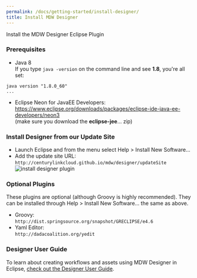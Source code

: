```yaml
---
permalink: /docs/getting-started/install-designer/
title: Install MDW Designer
---
```


Install the MDW Designer Eclipse Plugin

### Prerequisites
  - Java 8   
  If you type `java -version` on the command line and see **1.8**, you're all set:
  ```
  java version "1.8.0_60"
  ...
  ```
  - Eclipse Neon for JavaEE Developers:<br>
    <https://www.eclipse.org/downloads/packages/eclipse-ide-java-ee-developers/neon3>  
    (make sure you download the **eclipse-jee**... zip)
  
### Install Designer from our Update Site
  - Launch Eclipse and from the menu select Help > Install New Software...
  - Add the update site URL:<br>
    `http://centurylinkcloud.github.io/mdw/designer/updateSite`
  ![install designer plugin](../images/designerPlugin.png "designerPlugin")
  
### Optional Plugins
  These plugins are optional (although Groovy is highly recommended).
  They can be installed through Help > Install New Software... the same as above.
  - Groovy:<br>
    `http://dist.springsource.org/snapshot/GRECLIPSE/e4.6`
  - Yaml Editor:<br>
    `http://dadacoalition.org/yedit`

### Designer User Guide
  To learn about creating workflows and assets using MDW Designer in Eclipse,
  [check out the Designer User Guide](../../designer/user-guide).
